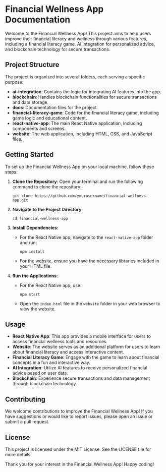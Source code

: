 # Financial Wellness App Documentation

Welcome to the Financial Wellness App! This project aims to help users improve their financial literacy and wellness through various features, including a financial literacy game, AI integration for personalized advice, and blockchain technology for secure transactions.

## Project Structure

The project is organized into several folders, each serving a specific purpose:

- **ai-integration**: Contains the logic for integrating AI features into the app.
- **blockchain**: Handles blockchain functionalities for secure transactions and data storage.
- **docs**: Documentation files for the project.
- **financial-literacy-game**: Code for the financial literacy game, including game logic and educational content.
- **react-native-app**: The main React Native application, including components and screens.
- **website**: The web application, including HTML, CSS, and JavaScript files.

## Getting Started

To set up the Financial Wellness App on your local machine, follow these steps:

1. **Clone the Repository**: 
   Open your terminal and run the following command to clone the repository:
   ```
   git clone https://github.com/yourusername/financial-wellness-app.git
   ```

2. **Navigate to the Project Directory**:
   ```
   cd financial-wellness-app
   ```

3. **Install Dependencies**:
   - For the React Native app, navigate to the `react-native-app` folder and run:
     ```
     npm install
     ```
   - For the website, ensure you have the necessary libraries included in your HTML file.

4. **Run the Applications**:
   - For the React Native app, use:
     ```
     npm start
     ```
   - Open the `index.html` file in the `website` folder in your web browser to view the website.

## Usage

- **React Native App**: This app provides a mobile interface for users to access financial wellness tools and resources.
- **Website**: The website serves as an additional platform for users to learn about financial literacy and access interactive content.
- **Financial Literacy Game**: Engage with the game to learn about financial concepts in a fun and interactive way.
- **AI Integration**: Utilize AI features to receive personalized financial advice based on user data.
- **Blockchain**: Experience secure transactions and data management through blockchain technology.

## Contributing

We welcome contributions to improve the Financial Wellness App! If you have suggestions or would like to report issues, please open an issue or submit a pull request.

## License

This project is licensed under the MIT License. See the LICENSE file for more details.

Thank you for your interest in the Financial Wellness App! Happy coding!